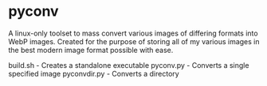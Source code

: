 # pyconv
A linux-only toolset to mass convert various images of differing formats into WebP images.
Created for the purpose of storing all of my various images in the best modern image format possible with ease.

build.sh - Creates a standalone executable
pyconv.py - Converts a single specified image
pyconvdir.py - Converts a directory
